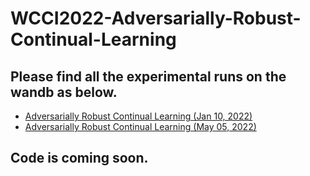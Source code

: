 # WCCI2022-Adversarially-Robust-Continual-Learning
## Please find all the experimental runs on the wandb as below.
- [Adversarially Robust Continual Learning (Jan 10, 2022)](https://bit.ly/3sJYUwr)
- [Adversarially Robust Continual Learning (May 05, 2022)](https://bit.ly/3LqJmUU)
## Code is coming soon.
